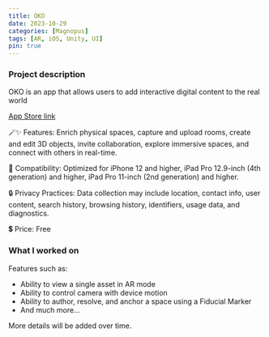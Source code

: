 ```yaml
---
title: OKO
date: 2023-10-29
categories: [Magnopus]
tags: [AR, iOS, Unity, UI]
pin: true
---
```


### Project description
OKO is an app that allows users to add interactive digital content to the real world

[App Store link](https://apps.apple.com/us/app/oko/id1630451462)

🪄✨ Features: Enrich physical spaces, capture and upload rooms, create and edit 3D objects, invite collaboration, explore immersive spaces, and connect with others in real-time.


📱 Compatibility: Optimized for iPhone 12 and higher, iPad Pro 12.9-inch (4th generation) and higher, iPad Pro 11-inch (2nd generation) and higher.


🔒 Privacy Practices: Data collection may include location, contact info, user content, search history, browsing history, identifiers, usage data, and diagnostics.


💲 Price: Free


### What I worked on

Features such as:
- Ability to view a single asset in AR mode
- Ability to control camera with device motion
- Ability to author, resolve, and anchor a space using a Fiducial Marker
- And much more...

More details will be added over time.



